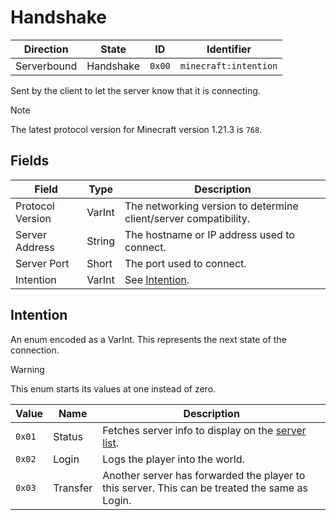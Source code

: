 # Handshake
| Direction   | State      | ID     | Identifier            |
| ----------- | ---------- | ------ | --------------------- |
| Serverbound | Handshake  | `0x00` | `minecraft:intention` |

Sent by the client to let the server know that it is connecting.

> [!NOTE]
> The latest protocol version for Minecraft version 1.21.3 is `768`.

## Fields
| Field | Type | Description |
| ----- | ---- | ----------- |
| Protocol Version | VarInt | The networking version to determine client/server compatibility. |
| Server Address | String | The hostname or IP address used to connect. |
| Server Port | Short | The port used to connect. |
| Intention | VarInt | See [Intention](#intention). |

## Intention
An enum encoded as a VarInt. This represents the next state of the connection.

> [!WARNING]
> This enum starts its values at one instead of zero.

| Value  | Name | Description |
| -----  | ---- | ----------- |
| `0x01` | Status | Fetches server info to display on the [server list](https://minecraft.wiki/w/Server_list). |
| `0x02` | Login | Logs the player into the world. |
| `0x03` | Transfer | Another server has forwarded the player to this server. This can be treated the same as Login. |